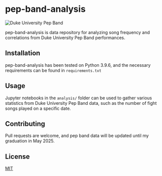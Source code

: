 # pep-band-analysis

<img src="https://images.squarespace-cdn.com/content/v1/64a2322203ae256a2d6a98f8/ac47b42e-2134-4ea9-93d7-3aecd5509627/Band+1+HERO.jpeg" alt="Duke University Pep Band">

pep-band-analysis is data repository for analyzing song frequency and correlations from Duke University Pep Band performances.

## Installation

pep-band-analysis has been tested on Python 3.9.6, and the necessary requirements can be found in `requirements.txt`

## Usage

Jupyter notebooks in the `analysis/` folder can be used to gather various statistics from Duke University Pep Band data, such as the number of fight songs played on a specific date.

## Contributing

Pull requests are welcome, and pep band data will be updated until my graduation in May 2025.

## License

[MIT](https://choosealicense.com/licenses/mit/)